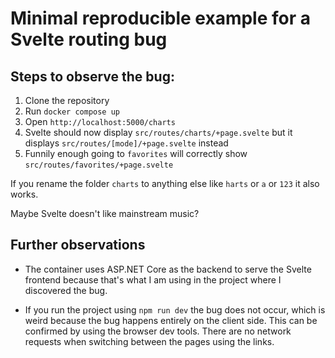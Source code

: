# Minimal reproducible example for a Svelte routing bug

## Steps to observe the bug:

1. Clone the repository
2. Run `docker compose up`
3. Open `http://localhost:5000/charts`
4. Svelte should now display `src/routes/charts/+page.svelte` but it displays `src/routes/[mode]/+page.svelte` instead
5. Funnily enough going to `favorites` will correctly show `src/routes/favorites/+page.svelte`

If you rename the folder `charts` to anything else like `harts` or `a` or `123` it also works.

Maybe Svelte doesn't like mainstream music?

## Further observations

* The container uses ASP.NET Core as the backend to serve the Svelte frontend because that's what I am using in the project where I discovered the bug.

* If you run the project using `npm run dev` the bug does not occur, which is weird because the bug happens entirely on the client side.
This can be confirmed by using the browser dev tools.
There are no network requests when switching between the pages using the links.